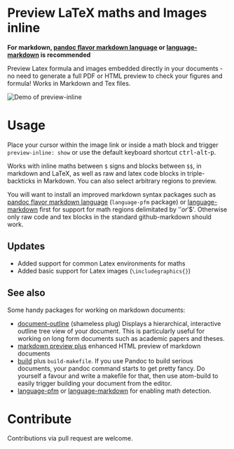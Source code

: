 # Preview LaTeX maths and Images inline

**For markdown, [pandoc flavor markdown language](https://atom.io/packages/language-pfm)  or [language-markdown](https://atom.io/packages/language-markdown) is recommended**

Preview Latex formula and images embedded directly in your documents - no need to generate a full PDF or HTML preview to check your figures and formula! Works in Markdown and Tex files.

<!-- keep absolute path for atom package page -->
![Demo of preview-inline](https://raw.githubusercontent.com/mangecoeur/preview-inline/master/resources/demo.gif)


# Usage

Place your cursor within the image link or inside a math block and trigger `preview-inline: show` or use the default keyboard shortcut <kbd>ctrl</kbd>-<kbd>alt</kbd>-<kbd>p</kbd>.

Works with inline maths between `$` signs and blocks between `$$`, in markdown and LaTeX, as well as raw and latex code blocks in triple-backticks in Markdown. You can also select arbitrary regions to preview.

You will want to install an improved markdown syntax packages such as [pandoc flavor markdown language](https://atom.io/packages/language-pfm) (`language-pfm` package) or [language-markdown](https://atom.io/packages/language-markdown) first for support for math regions delimitated by '$' or '$$'. Otherwise only raw code and tex blocks in the standard github-markdown should work.

## Updates

- Added support for common Latex environments for maths
- Added basic support for Latex images (`\includegraphics{}`)


## See also

Some handy packages for working on markdown documents:

- [document-outline](https://atom.io/packages/document-outline) (shameless plug) Displays a hierarchical, interactive outline tree view of your document. This is particularly useful for working on long form documents such as academic papers and theses.
- [markdown preview plus](https://atom.io/packages/markdown-preview-plus) enhanced HTML preview of markdown documents
- [build](https://atom.io/packages/build) plus `build-makefile`. If you use Pandoc to build serious documents, your pandoc command starts to get pretty fancy. Do yourself a favour and write a makefile for that, then use atom-build to easily trigger building your document from the editor.
- [language-pfm](https://atom.io/packages/language-pfm) or [language-markdown](https://atom.io/packages/language-markdown) for enabling math detection.

# Contribute

Contributions via pull request are welcome.
